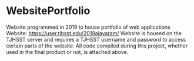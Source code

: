 # WebsitePortfolio
Website programmed in 2019 to house portfolio of web applications
Website: https://user.tjhsst.edu/2019ajayaram/ 
Website is housed on the TJHSST server and requires a TJHSST username and password to access certain parts of the website.
All code compiled during this project, whether used in the final product or not, is attached above. 
